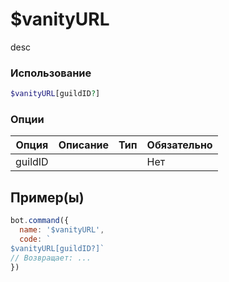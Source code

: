 # $vanityURL
desc
### Использование
```php
$vanityURL[guildID?]
```

### Опции

| Опция | Описание | Тип | Обязательно |
|--------|-------------|------|----------|
| guildID |  |  | Нет |  
## Пример(ы)

```javascript
bot.command({
  name: '$vanityURL',
  code: `
$vanityURL[guildID?]`
// Возвращает: ...
})
```